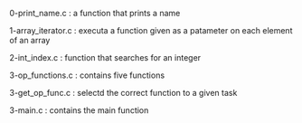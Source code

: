 0-print_name.c : a function that prints a name

1-array_iterator.c : executa a function given as a patameter on each element of an array

2-int_index.c : function that searches for an integer

3-op_functions.c : contains five functions

3-get_op_func.c : selectd the correct function to a given task

3-main.c : contains the main function


